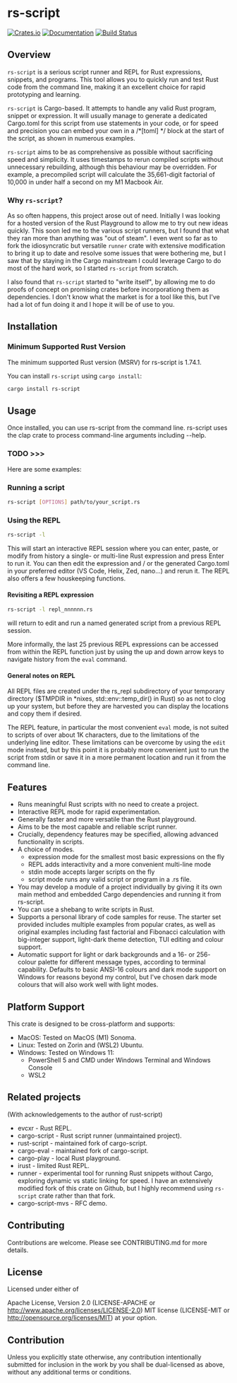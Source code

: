 # rs-script

[![Crates.io](https://img.shields.io/crates/v/rs-script.svg)](https://crates.io/crates/rs-script)
[![Documentation](https://docs.rs/rs-script/badge.svg)](https://docs.rs/\n)
[![Build Status](https://github.com/durbanlegend/rs-script/workflows/CI/badge.svg)](https://github.com/durbanlegend/rs-script/actions)

## Overview

`rs-script` is a serious script runner and REPL for Rust expressions, snippets, and programs. This tool allows you to quickly run and test Rust code from the command line, making it an excellent choice for rapid prototyping and learning.

`rs-script` is Cargo-based. It attempts to handle any valid Rust program, snippet or expression. It will usually manage to generate a dedicated Cargo.toml for this script from use statements in your code, or for speed and precision you can embed your own in a /*[toml] */ block at the start of the script, as shown in numerous examples.

`rs-script` aims to be as comprehensive as possible without sacrificing speed and simplicity. It uses timestamps to rerun compiled scripts without unnecessary rebuilding, although this behaviour may be overridden. For example, a precompiled script will calculate the 35,661-digit factorial of 10,000 in under half a second on my M1 Macbook Air.

### Why `rs-script`?
As so often happens, this project arose out of need. Initially I was looking for a hosted version of the Rust Playground to allow me to try out new ideas quickly. This soon led me to the various script runners, but I found that what they ran more than anything was "out of steam". I even went so far as to fork the idiosyncratic but versatile `runner` crate with extensive modification to bring it up to date and resolve some issues that were bothering me, but I saw that by staying in the Cargo mainstream I could leverage Cargo to do most of the hard work, so I started `rs-script` from scratch.

I also found that `rs-script` started to "write itself", by allowing me to do proofs of concept on promising crates before incorporationg them as dependencies. I don't know what the market is for a tool like this, but I've had a lot of fun doing it and I hope it will be of use to you.

## Installation

### Minimum Supported Rust Version
The minimum supported Rust version (MSRV) for rs-script is 1.74.1.

You can install `rs-script` using `cargo install`:

```bash
cargo install rs-script
```

## Usage
Once installed, you can use rs-script from the command line. rs-script uses the clap crate to process command-line arguments including --help.

### TODO >>>
Here are some examples:

### Running a script
```bash
rs-script [OPTIONS] path/to/your_script.rs
```

### Using the REPL
```bash
rs-script -l
```
This will start an interactive REPL session where you can enter, paste, or modify from history a single- or multi-line Rust expression and press Enter to run it. You can then edit the expression and / or the generated Cargo.toml in your preferred editor (VS Code, Helix, Zed, nano...) and rerun it. The REPL also offers a few houskeeping functions.

#### Revisiting a REPL expression
```bash
rs-script -l repl_nnnnnn.rs
```
will return to edit and run a named generated script from a previous REPL session.

More informally, the last 25 previous REPL expressions can be accessed from within the REPL function just by using the up and down arrow keys to navigate history from the `eval` command.

#### General notes on REPL
All REPL files are created under the rs_repl subdirectory of your temporary directory ($TMPDIR in *nixes, std::env::temp_dir() in Rust) so as not to clog up your system, but before they are harvested you can display the locations and copy them if desired.

The REPL feature, in particular the most convenient `eval` mode, is not suited to scripts of over about 1K characters, due to the limitations of the underlying line editor. These limitations can be overcome by using the `edit` mode instead, but by this point it is probably more convenient just to run the script from stdin or save it in a more permanent location and run it from the command line.

## Features
* Runs meaningful Rust scripts with no need to create a project.
* Interactive REPL mode for rapid experimentation.
* Generally faster and more versatile than the Rust playground.
* Aims to be the most capable and reliable script runner.
* Crucially, dependency features may be specified, allowing advanced functionality in scripts.
* A choice of modes.
    * expression mode for the smallest most basic expressions on the fly
    * REPL adds interactivity and a more convenient multi-line mode
    * stdin mode accepts larger scripts on the fly
    * script mode runs any valid script or program in a .rs file.
* You may develop a module of a project individually by giving it its own main method and embedded Cargo dependencies and running it from rs-script.
* You can use a shebang to write scripts in Rust.
* Supports a personal library of code samples for reuse. The starter set provided includes multiple examples from popular crates, as well as original examples including fast factorial and Fibonacci calculation with big-integer support, light-dark theme detection, TUI editing and colour support.
* Automatic support for light or dark backgrounds and a 16- or 256- colour palette for different message types, according to terminal capability. Defaults to basic ANSI-16 colours and dark mode support on Windows for reasons beyond my control, but I've chosen dark mode colours that will also work well with light modes.

## Platform Support
This crate is designed to be cross-platform and supports:

* MacOS: Tested on MacOS (M1) Sonoma.
* Linux: Tested on Zorin and (WSL2) Ubuntu.
* Windows: Tested on Windows 11:
    - PowerShell 5 and CMD under Windows Terminal and Windows Console
    - WSL2

## Related projects

(With acknowledgements to the author of rust-script)

* evcxr - Rust REPL.
* cargo-script - Rust script runner (unmaintained project).
* rust-script - maintained fork of cargo-script.
* cargo-eval - maintained fork of cargo-script.
* cargo-play - local Rust playground.
* irust - limited Rust REPL.
* runner - experimental tool for running Rust snippets without Cargo, exploring dynamic vs static linking for speed. I have an extensively modified fork of this crate on Github, but I highly recommend using `rs-script` crate rather than that fork.
* cargo-script-mvs - RFC demo.

## Contributing

Contributions are welcome. Please see CONTRIBUTING.md for more details.

## License

Licensed under either of

Apache License, Version 2.0 (LICENSE-APACHE or http://www.apache.org/licenses/LICENSE-2.0)
MIT license (LICENSE-MIT or http://opensource.org/licenses/MIT)
at your option.

## Contribution
Unless you explicitly state otherwise, any contribution intentionally submitted for inclusion in the work by you shall be dual-licensed as above, without any additional terms or conditions.
